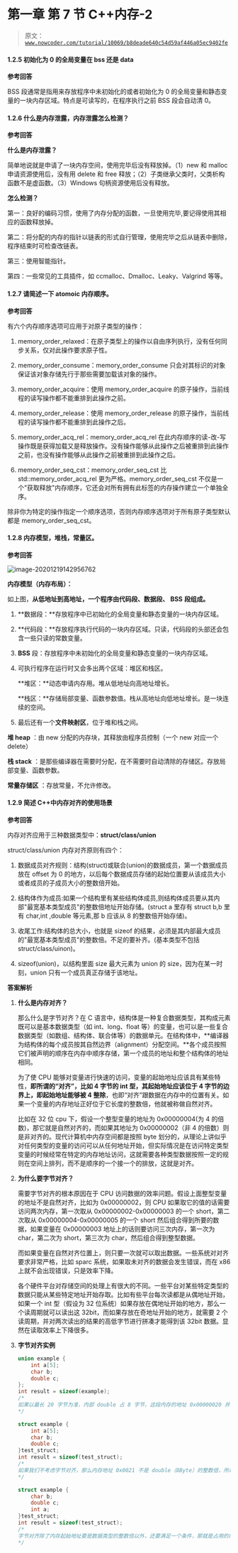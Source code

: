 # 第一章 第 7 节 C++内存-2

> 原文：[`www.nowcoder.com/tutorial/10069/b8deade640c54d59af446a05ec9402fe`](https://www.nowcoder.com/tutorial/10069/b8deade640c54d59af446a05ec9402fe)

#### 1.2.5 初始化为 0 的全局变量在 bss 还是 data

**参考回答**

BSS 段通常是指用来存放程序中未初始化的或者初始化为 0 的全局变量和静态变量的一块内存区域。特点是可读写的，在程序执行之前 BSS 段会自动清 0。

#### 1.2.6 什么是内存泄露，内存泄露怎么检测？

**参考回答**

**什么是内存泄露？**

简单地说就是申请了一块内存空间，使用完毕后没有释放掉。（1）new 和 malloc 申请资源使用后，没有用 delete 和 free 释放；（2）子类继承父类时，父类析构函数不是虚函数。（3）Windows 句柄资源使用后没有释放。

**怎么检测？**

第一：良好的编码习惯，使用了内存分配的函数，一旦使用完毕,要记得使用其相应的函数释放掉。

第二：将分配的内存的指针以链表的形式自行管理，使用完毕之后从链表中删除，程序结束时可检查改链表。

第三：使用智能指针。

第四：一些常见的工具插件，如 ccmalloc、Dmalloc、Leaky、Valgrind 等等。

#### 1.2.7 请简述一下 atomoic 内存顺序。

**参考回答**

有六个内存顺序选项可应用于对原子类型的操作：

1.  memory_order_relaxed：在原子类型上的操作以自由序列执行，没有任何同步关系，仅对此操作要求原子性。

2.  memory_order_consume：memory_order_consume 只会对其标识的对象保证该对象存储先行于那些需要加载该对象的操作。

3.  memory_order_acquire：使用 memory_order_acquire 的原子操作，当前线程的读写操作都不能重排到此操作之前。

4.  memory_order_release：使用 memory_order_release 的原子操作，当前线程的读写操作都不能重排到此操作之后。

5.  memory_order_acq_rel：memory_order_acq_rel 在此内存顺序的读-改-写操作既是获得加载又是释放操作。没有操作能够从此操作之后被重排到此操作之前，也没有操作能够从此操作之前被重排到此操作之后。

6.  memory_order_seq_cst：memory_order_seq_cst 比 std::memory_order_acq_rel 更为严格。memory_order_seq_cst 不仅是一个"获取释放"内存顺序，它还会对所有拥有此标签的内存操作建立一个单独全序。

除非你为特定的操作指定一个顺序选项，否则内存顺序选项对于所有原子类型默认都是 memory_order_seq_cst。

#### 1.2.8 内存模型，堆栈，常量区。

**参考回答**

![image-20201219142956762](img/c469868fa168d8012dcd4645a4725926.png)

**内存模型（内存布局）：**

如上图，**从低地址到高地址，一个程序由代码段、数据段、** **BSS** **段组成。**

1.  **数据段：**存放程序中已初始化的全局变量和静态变量的一块内存区域。

2.  **代码段：**存放程序执行代码的一块内存区域。只读，代码段的头部还会包含一些只读的常数变量。

3.  **BSS** 段：存放程序中未初始化的全局变量和静态变量的一块内存区域。

4.  可执行程序在运行时又会多出两个区域：堆区和栈区。

    **堆区：**动态申请内存用。堆从低地址向高地址增长。

    **栈区：**存储局部变量、函数参数值。栈从高地址向低地址增长。是一块连续的空间。

5.  最后还有一个**文件映射区**，位于堆和栈之间。

**堆 heap** ：由 new 分配的内存块，其释放由程序员控制（一个 new 对应一个 delete）

**栈 stack** ：是那些编译器在需要时分配，在不需要时自动清除的存储区。存放局部变量、函数参数。

**常量存储区** ：存放常量，不允许修改。

#### 1.2.9 简述 C++中内存对齐的使用场景

**参考回答**

内存对齐应用于三种数据类型中：**struct/class/union**

struct/class/union 内存对齐原则有四个：

1.  数据成员对齐规则：结构(struct)或联合(union)的数据成员，第一个数据成员放在 offset 为 0 的地方，以后每个数据成员存储的起始位置要从该成员大小或者成员的子成员大小的整数倍开始。

2.  结构体作为成员:如果一个结构里有某些结构体成员,则结构体成员要从其内部"最宽基本类型成员"的整数倍地址开始存储。(struct a 里存有 struct b,b 里有 char,int ,double 等元素,那 b 应该从 8 的整数倍开始存储)。

3.  收尾工作:结构体的总大小，也就是 sizeof 的结果，必须是其内部最大成员的"最宽基本类型成员"的整数倍。不足的要补齐。(基本类型不包括 struct/class/uinon)。

4.  sizeof(union)，以结构里面 size 最大元素为 union 的 size，因为在某一时刻，union 只有一个成员真正存储于该地址。

**答案解析**

1.  **什么是内存对齐？**

    那么什么是字节对齐？在 C 语言中，结构体是一种复合数据类型，其构成元素既可以是基本数据类型（如 int、long、float 等）的变量，也可以是一些复合数据类型（如数组、结构体、联合体等）的数据单元。在结构体中，**编译器为结构体的每个成员按其自然边界（alignment）分配空间。**各个成员按照它们被声明的顺序在内存中顺序存储，第一个成员的地址和整个结构体的地址相同。

    为了使 CPU 能够对变量进行快速的访问，变量的起始地址应该具有某些特性，**即所谓的“对齐”，比如 4 字节的 int 型，其起始地址应该位于 4 字节的边界上，即起始地址能够被 4 整除**，也即“对齐”跟数据在内存中的位置有关。如果一个变量的内存地址正好位于它长度的整数倍，他就被称做自然对齐。

    比如在 32 位 cpu 下，假设一个整型变量的地址为 0x00000004(为 4 的倍数)，那它就是自然对齐的，而如果其地址为 0x00000002（非 4 的倍数）则是非对齐的。现代计算机中内存空间都是按照 byte 划分的，从理论上讲似乎对任何类型的变量的访问可以从任何地址开始，但实际情况是在访问特定类型变量的时候经常在特定的内存地址访问，这就需要各种类型数据按照一定的规则在空间上排列，而不是顺序的一个接一个的排放，这就是对齐。

2.  **为什么要字节对齐？**

    需要字节对齐的根本原因在于 CPU 访问数据的效率问题。假设上面整型变量的地址不是自然对齐，比如为 0x00000002，则 CPU 如果取它的值的话需要访问两次内存，第一次取从 0x00000002-0x00000003 的一个 short，第二次取从 0x00000004-0x00000005 的一个 short 然后组合得到所要的数据，如果变量在 0x00000003 地址上的话则要访问三次内存，第一次为 char，第二次为 short，第三次为 char，然后组合得到整型数据。

    而如果变量在自然对齐位置上，则只要一次就可以取出数据。一些系统对对齐要求非常严格，比如 sparc 系统，如果取未对齐的数据会发生错误，而在 x86 上就不会出现错误，只是效率下降。

    各个硬件平台对存储空间的处理上有很大的不同。一些平台对某些特定类型的数据只能从某些特定地址开始存取。比如有些平台每次读都是从偶地址开始，如果一个 int 型（假设为 32 位系统）如果存放在偶地址开始的地方，那么一个读周期就可以读出这 32bit，而如果存放在奇地址开始的地方，就需要 2 个读周期，并对两次读出的结果的高低字节进行拼凑才能得到该 32bit 数据。显然在读取效率上下降很多。

3.  **字节对齐实例**

    ```cpp
    union example {  
        int a[5];  
        char b;  
        double c;  
    };  
    int result = sizeof(example);  
    /*
    如果以最长 20 字节为准，内部 double 占 8 字节，这段内存的地址 0x00000020 并不是 double 的整数倍，只有当最小为 0x00000024 时可以满足整除 double（8Byte）同时又可以容纳 int a[5]的大小，所以正确的结果应该是 result=24
    */

    struct example {  
        int a[5];  
        char b;  
        double c;  
    }test_struct;
    int result = sizeof(test_struct);  
    /*
    如果我们不考虑字节对齐，那么内存地址 0x0021 不是 double（8Byte）的整数倍，所以需要字节对齐，那么此时满足是 double（8Byte）的整数倍的最小整数是 0x0024，说明此时 char b 对齐 int 扩充了三个字节。所以最后的结果是 result=32
    */

    struct example {  
        char b;  
        double c;  
        int a;  
    }test_struct;  
    int result = sizeof(test_struct);  
    /*
    字节对齐除了内存起始地址要是数据类型的整数倍以外，还要满足一个条件，那就是占用的内存空间大小需要是结构体中占用最大内存空间的类型的整数倍，所以 20 不是 double（8Byte）的整数倍，我们还要扩充四个字节，最后的结果是 result=24
    */
    ```